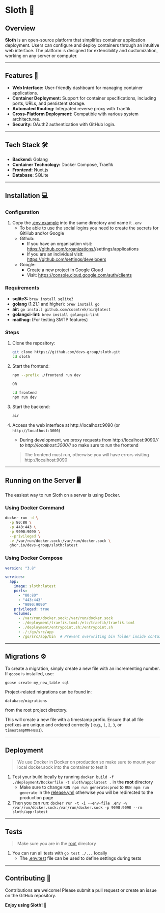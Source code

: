 # Sloth 🦥

## Overview

**Sloth** is an open-source platform that simplifies container application deployment. Users can configure and deploy
containers through an intuitive web interface. The platform is designed for extensibility and customization, working on
any server or computer.

---

## Features 🚀

- **Web Interface:** User-friendly dashboard for managing container applications.
- **Container Deployment:** Support for container specifications, including ports, URLs, and persistent storage.
- **Automated Routing:** Integrated reverse proxy with Traefik.
- **Cross-Platform Deployment:** Compatible with various system architectures.
- **Security:** OAuth2 authentication with GitHub login.

---

## Tech Stack 🛠️

- **Backend:** Golang
- **Container Technology:** Docker Compose, Traefik
- **Frontend:** Nuxt.js
- **Database:** SQLite

---

## Installation 💻

### Configuration

1. Copy the [.env.example](.env.example)  into the same directory and name it `.env`
    - To be able to use the social logins you need to create the secrets for GitHub and/or Google
    - Github:
        - If you have an organisation visit: https://github.com/organizations/<your-organisation>/settings/applications
        - If you are an individual visit: https://github.com/settings/developers
    - Google:
        - Create a new project in Google Cloud
        - Visit: https://console.cloud.google.com/auth/clients

### Requirements

- **sqlite3:** `brew install sqlite3`
- **golang** (1.21.1 and higher): `brew install go`
- **air:** `go install github.com/cosmtrek/air@latest`
- **golangci-lint:** `brew install golangci-lint`
- **mailhog:** (For testing SMTP features)

### Steps

1. Clone the repository:
   ```bash
   git clone https://github.com/devs-group/sloth.git
   cd sloth
   ```
2. Start the frontend:
   ```bash
   npm --prefix ./frontend run dev

   OR

   cd frontend
   npm run dev
   ```
3. Start the backend:
   ```bash
   air
   ```

4. Access the web interface at http://localhost:9090 (or `http://localhost:3000`)
    - During development, we proxy requests from http://localhost:9090/_/ to http://localhost:3000/_/ so make sure to
      run the frontend
   > The frontend must run, otherwise you will have errors visiting http://localhost:9090

---

## Running on the Server 🖥️

The easiest way to run Sloth on a server is using Docker.

### Using Docker Command

```bash
docker run -d \
  -p 80:80 \
  -p 443:443 \
  -p 9090:9090 \
  --privileged \
  -v /var/run/docker.sock:/var/run/docker.sock \
  ghcr.io/devs-group/sloth:latest
```

### Using Docker Compose

```yaml
version: "3.8"

services:
  app:
    image: sloth:latest
    ports:
      - "80:80"
      - "443:443"
      - "9090:9090"
    privileged: true
    volumes:
      - /var/run/docker.sock:/var/run/docker.sock
      - ./deployment/traefik.toml:/etc/traefik/traefik.toml
      - ./deployment/entrypoint.sh:/entrypoint.sh
      - ./:/go/src/app
      - /go/src/app/bin  # Prevent overwriting bin folder inside container
```

---

## Migrations ⚙️

To create a migration, simply create a new file with an incrementing number. If `goose` is installed, use:

```bash
goose create my_new_table sql
```

Project-related migrations can be found in:

```
database/migrations
```

from the root project directory.

This will create a new file with a timestamp prefix. Ensure that all file prefixes are unique and ordered correctly (
e.g., `1`, `2`, `3`, or `timestampMMHHss1`).

---

## Deployment

> We use Docker in Docker on production so make sure to mount your local docker.sock into the container to test it

1. Test your build locally by running `docker build -f ./deployment/Dockerfile -t sloth/app:latest .` in the **root**
   directory
    - Make sure to change `RUN npm run generate:prod` to `RUN npm run generate` in
      the [release.yml](.github/workflows/release.yml) otherwise you will be redirected to the production page
2. Then you can run:
   `docker run -t -i --env-file .env -v /var/run/docker.sock:/var/run/docker.sock -p 9090:9090 --rm sloth/app:latest`

---

## Tests

> Make sure you are in the [root](.) directory

1. You can run all tests with `go test ./...` locally
    - The [.env.test](backend/tests/.env.test) file can be used to define settings during tests

---

## Contributing 🤝

Contributions are welcome! Please submit a pull request or create an issue on the GitHub repository.

**Enjoy using Sloth! 🦥**

